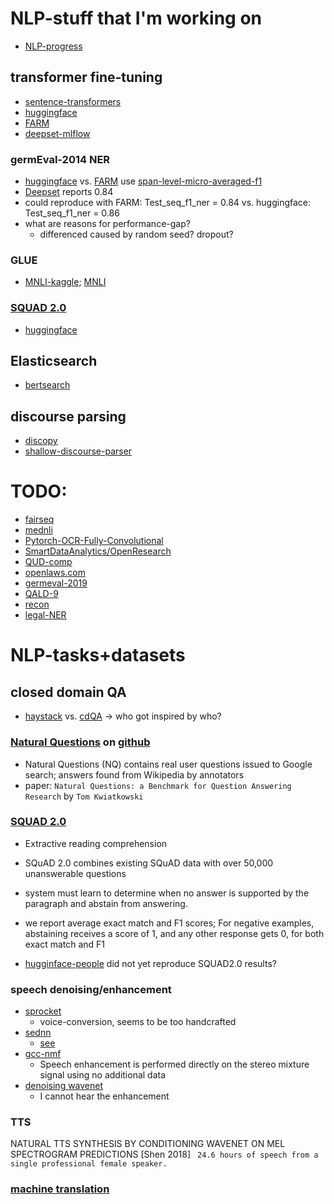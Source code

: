 # NLP-stuff that I'm working on
* [NLP-progress](https://github.com/sebastianruder/NLP-progress)

## transformer fine-tuning
* [sentence-transformers](https://github.com/UKPLab/sentence-transformers)
* [huggingface](https://github.com/huggingface/transformers)
* [FARM](https://github.com/deepset-ai/FARM)
* [deepset-mlflow](https://public-mlflow.deepset.ai/#/)

### germEval-2014 NER 
* [huggingface](https://github.com/huggingface/transformers/blob/7296f1010b6faaf3b1fb409bc5a9ebadcea51973/examples/run_ner.py#L28) vs. [FARM](https://github.com/deepset-ai/FARM/blob/7b60e4ea12c82185196bd6de9c33baeefe8bd75b/farm/metrics.py#L5) use [span-level-micro-averaged-f1](https://github.com/chakki-works/seqeval/blob/445d99798f6969f606dbf5978d936d5a8b33bbd1/seqeval/metrics/sequence_labeling.py#L116)
* [Deepset](https://deepset.ai/german-bert) reports 0.84
* could reproduce with FARM: Test_seq_f1_ner = 0.84 vs. huggingface: Test_seq_f1_ner =  0.86
* what are reasons for performance-gap?
    * differenced caused by random seed? dropout?
    
### GLUE
* [MNLI-kaggle](https://inclass.kaggle.com/c/multinli-matched-open-evaluation/data); [MNLI](https://www.nyu.edu/projects/bowman/multinli/)

### [SQUAD 2.0](https://rajpurkar.github.io/SQuAD-explorer)

* [huggingface](https://huggingface.co/transformers/examples.html#squad)

## Elasticsearch
* [bertsearch](https://github.com/Hironsan/bertsearch)

## discourse parsing
* [discopy](https://github.com/rknaebel/discopy)
* [shallow-discourse-parser](https://github.com/atreyasha/shallow-discourse-parser)

# TODO: 
* [fairseq](https://github.com/pytorch/fairseq)
* [mednli](https://github.com/jgc128/mednli)
* [Pytorch-OCR-Fully-Convolutional](https://github.com/lysecret2/Pytorch-OCR-Fully-Convolutional)
* [SmartDataAnalytics/OpenResearch](https://github.com/SmartDataAnalytics/OpenResearch)
* [QUD-comp](https://github.com/QUD-comp/QUD-comp)
* [openlaws.com](https://openlaws.com/home)
* [germeval-2019](https://www.inf.uni-hamburg.de/en/inst/ab/lt/resources/data/germeval-2019-hmc.html)
* [QALD-9](http://2018.nliwod.org/challenge)
* [recon](https://github.com/DFKI-NLP/recon)
* [legal-NER](https://github.com/openlegaldata/legal-ner)

# NLP-tasks+datasets

## closed domain QA
* [haystack](https://github.com/deepset-ai/haystack) vs. [cdQA](https://github.com/cdqa-suite/cdQA#Evaluating-models) -> who got inspired by who?

### [Natural Questions](https://ai.google.com/research/NaturalQuestions/dataset) on [github](https://github.com/google-research-datasets/natural-questions)
* Natural Questions (NQ) contains real user questions issued to Google search; answers found from Wikipedia by annotators
* paper: `Natural Questions: a Benchmark for Question Answering Research` by `Tom Kwiatkowski`

### [SQUAD 2.0](https://rajpurkar.github.io/SQuAD-explorer/)
* Extractive reading comprehension
* SQuAD 2.0 combines existing SQuAD data with over 50,000 unanswerable questions 
* system must learn to determine when no answer is supported by the paragraph and abstain from answering.
* we report average exact match and F1 scores; For negative examples, abstaining receives a score of 1, and any other response gets 0, for both exact match and F1

* [hugginface-people](https://github.com/huggingface/transformers/issues/947) did not yet reproduce SQUAD2.0 results?

### speech denoising/enhancement

* [sprocket](https://github.com/k2kobayashi/sprocket)
    * voice-conversion, seems to be too handcrafted
* [sednn](https://github.com/yongxuUSTC/sednn)
    * [see](https://github.com/yongxuUSTC/sednn/tree/master/mixture2clean_dnn)
* [gcc-nmf](https://github.com/seanwood/gcc-nmf)
    * Speech enhancement is performed directly on the stereo mixture signal using no additional data
* [denoising wavenet](https://github.com/drethage/speech-denoising-wavenet)
    * I cannot hear the enhancement

### TTS

NATURAL TTS SYNTHESIS BY CONDITIONING WAVENET ON MEL SPECTROGRAM PREDICTIONS [Shen 2018]
` 24.6 hours of speech from a single professional female speaker.`

### [machine translation](machine_translation)